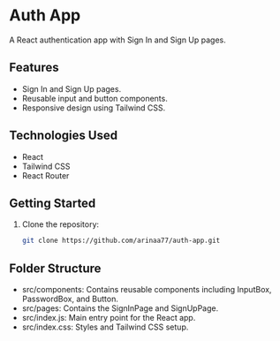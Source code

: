 # Auth App

A React authentication app with Sign In and Sign Up pages.

## Features

- Sign In and Sign Up pages.
- Reusable input and button components.
- Responsive design using Tailwind CSS.

## Technologies Used

- React
- Tailwind CSS
- React Router

## Getting Started

1. Clone the repository:

   ```bash
   git clone https://github.com/arinaa77/auth-app.git

## Folder Structure
- src/components: Contains reusable components including InputBox, PasswordBox, and Button.
- src/pages: Contains the SignInPage and SignUpPage.
- src/index.js: Main entry point for the React app.
- src/index.css: Styles and Tailwind CSS setup.
